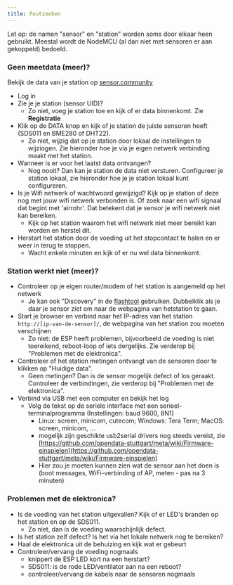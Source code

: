 ```yaml
---
title: Foutzoeken
---
```


Let op: de namen "sensor" en "station" worden soms door elkaar heen gebruikt. Meestal wordt de NodeMCU (al dan niet met sensoren er aan gekoppeld) bedoeld.

### Geen meetdata (meer)?
Bekijk de data van je station op [sensor.community](https://devices.sensor.community/sensors)
* Log in
* Zie je je station (sensor UID)? 
  * Zo niet, voeg je station toe en kijk of er data binnenkomt. Zie __Registratie__
* Klik op de DATA knop en kijk of je station de juiste sensoren heeft (SDS011 en BME280 of DHT22).
  * Zo niet, wijzig dat op je station door lokaal de instellingen te wijziogen. Zie hieronder hoe je via je eigen netwerk verbinding maakt met het station.
* Wanneer is er voor het laatst data ontvangen?
  * Nog nooit? Dan kan je station de data niet versturen. Configureer je station lokaal, zie hieronder hoe je je station lokaal kunt configureren. 
* Is je Wifi netwerk of wachtwoord gewijzigd? Kijk op je station of deze nog met jouw wifi netwerk verbonden is. Of zoek naar een wifi signaal dat begint met 'airrohr'. Dat betekent dat je sensor je wifi netwerk niet kan bereiken. 
  * Kijk op het station waarom het wifi netwerk niet meer bereikt kan worden en herstel dit.
* Herstart het station door de voeding uit het stopcontact te halen en er weer in terug te stoppen. 
  * Wacht enkele minuten en kijk of er nu wel data binnenkomt.

### Station werkt niet (meer)?
* Controleer op je eigen router/modem of het station is aangemeld op het netwerk
  * Je kan ook "Discovery" in de [flashtool](https://github.com/opendata-stuttgart/airrohr-firmware-flasher//) gebruiken. Dubbelklik als je daar je sensor ziet om naar de webpagina van hetstation te gaan.
* Start je browser en verbind naar het IP-adres van het station `http://[ip-van-de-sensor]/`, de webpagina van het station zou moeten verschijnen
  * Zo niet: de ESP heeft problemen, bijvoorbeeld de voeding is niet toereikend, reboot-loop of iets dergelijks. Zie verderop bij "Problemen met de elektronica".
* Controleer of het station metingen ontvangt van de sensoren door te klikken op "Huidige data".
  * Geen metingen? Dan is de sensor mogelijk defect of los geraakt. Controleer de verbindingen, zie verderop bij "Problemen met de elektronica".
* Verbind via USB met een computer en bekijk het log
  * Volg de tekst op de seriele interface met een serieel-terminalprogramma (Instellingen: baud 9600, 8N1)
    * Linux: screen, minicom, cutecom; Windows: Tera Term; MacOS: screen, minicom, ...
    * mogelijk zijn geschikte usb2serial drivers nog steeds vereist, zie [https://github.com/opendata-stuttgart/meta/wiki/Firmware-einspielen](https://github.com/opendata-stuttgart/meta/wiki/Firmware-einspielen)
    * Hier zou je moeten kunnen zien wat de sensor aan het doen is (boot messages, WiFi-verbinding of AP, meten - pas na 3 minuten)

### Problemen met de elektronica?
* Is de voeding van het station uitgevallen? Kijk of er LED's branden op het station en op de SDS011.
  * Zo niet, dan is de voeding waarschijnlijk defect. 
* Is het station zelf defect? Is het via het lokale netwerk nog te bereiken?
* Haal de elektronica uit de behuizing en kijk wat er gebeurt
* Controleer/vervang de voeding nogmaals
    * knippert de ESP LED kort na een herstart?
    * SDS011: is de rode LED/ventilator aan na een reboot?
    * controleer/vervang de kabels naar de sensoren nogmaals
